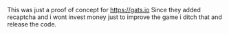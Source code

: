 This was just a proof of concept for https://gats.io
Since they added recaptcha and i wont invest money just to improve the game i ditch that and release the code.
